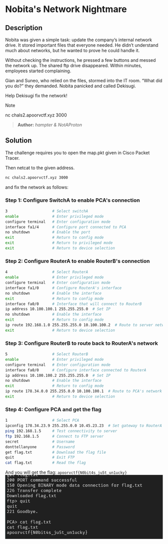 # Nobita's Network Nightmare

## Description

Nobita was given a simple task: update the company’s internal network drive. It stored important files that everyone needed. He didn’t understand much about networks, but he wanted to prove he could handle it.

Without checking the instructions, he pressed a few buttons and messed the network up. The shared ftp drive disappeared. Within minutes, employees started complaining.

Gian and Suneo, who relied on the files, stormed into the IT room. “What did you do?” they demanded. Nobita panicked and called Dekisugi.

Help Dekisugi fix the network!

> [!NOTE]  
> nc chals2.apoorvctf.xyz 3000

> **Author:** _hampter & NotAProton_

## Solution

The challenge requires you to open the map.pkt given in Cisco Packet Tracer.

Then netcat to the given address.

```bash
nc chals2.apoorvctf.xyz 3000
```

and fix the network as follows:

### Step 1: Configure SwitchA to enable PCA's connection

```bash
3                    # Select switchA
enable               # Enter privileged mode
configure terminal   # Enter configuration mode
interface fa1/4      # Configure port connected to PCA
no shutdown          # Enable the port
exit                 # Return to config mode
exit                 # Return to privileged mode
exit                 # Return to device selection
```

### Step 2: Configure RouterA to enable RouterB's connection

```bash
4                    # Select RouterA
enable               # Enter privileged mode
configure terminal   # Enter configuration mode
interface fa1/0      # Configure RouterA's interface
no shutdown          # Enable the interface
exit                 # Return to config mode
interface fa0/0      # Interface that will connect to RouterB
ip address 10.100.100.1 255.255.255.0  # Set IP
no shutdown          # Enable the interface
exit                 # Return to config mode
ip route 192.168.1.0 255.255.255.0 10.100.100.2  # Route to server network
exit                 # Return to device selection
```

### Step 3: Configure RouterB to route back to RouterA's network

```bash
5                    # Select RouterB
enable               # Enter privileged mode
configure terminal   # Enter configuration mode
interface fa0/0      # Configure interface connected to RouterA
ip address 10.100.100.2 255.255.255.0  # Set IP
no shutdown          # Enable the interface
exit                 # Return to config mode
ip route 178.34.0.0 255.255.0.0 10.100.100.1  # Route to PCA's network
exit                 # Return to device selection
```

### Step 4: Configure PCA and get the flag

```bash
1                    # Select PCA
ipconfig 178.34.23.9 255.255.0.0 10.45.23.23  # Set gateway to RouterA
ping 192.168.1.5     # Test connectivity to server
ftp 192.168.1.5      # Connect to FTP server
secret               # Username
donttellanyone       # Password
get flag.txt         # Download the flag file
quit                 # Exit FTP
cat flag.txt         # Read the flag
```

And you will get the flag: `apoorvctf{N0bit4s_ju5t_un1ucky}`
![alt text](image.png)
